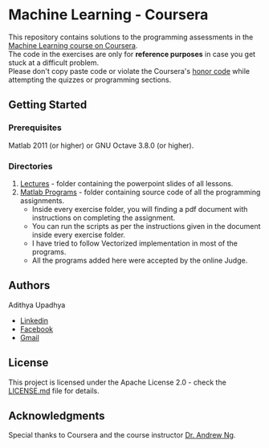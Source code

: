 # Machine Learning - Coursera

This repository contains solutions to the programming assessments in the <a href="https://www.coursera.org/learn/machine-learning">Machine Learning course on Coursera</a>.<br/>
The code in the exercises are only for **reference purposes** in case you get stuck at a difficult problem. <br/>
Please don't copy paste code or violate the Coursera's <a href="https://learner.coursera.help/hc/en-us/articles/209818863-Coursera-Honor-Code">honor code</a> while attempting the quizzes or programming sections. <br/>

## Getting Started

### Prerequisites
Matlab 2011 (or higher) or GNU Octave 3.8.0 (or higher).

### Directories
1. [Lectures](/Lectures)  - folder containing the powerpoint slides of all lessons.
2. [Matlab Programs](/Matlab%20programs)  - folder containing source code of all the programming assignments.
    - Inside every exercise folder, you will finding a pdf document with instructions on completing the assignment.
    - You can run the scripts as per the instructions given in the document inside every exercise folder.
    - I have tried to follow Vectorized implementation in most of the programs. 
    - All the programs added here were accepted by the online Judge.

## Authors

Adithya Upadhya

- [Linkedin](https://in.linkedin.com/in/adithya-upadhya-2021b582)
- [Facebook](https://www.facebook.com/hkuadithya)
- [Gmail](mailto:hkuadithya@gmail.com)

## License

This project is licensed under the Apache License 2.0 - check the [LICENSE.md](LICENSE.md) file for details.

## Acknowledgments

Special thanks to Coursera and the course instructor <a href="www.andrewng.org/">Dr. Andrew Ng</a>.
